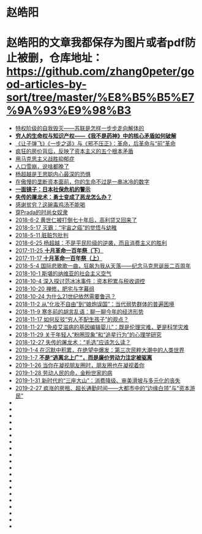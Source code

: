 # 赵皓阳
# 赵皓阳的文章我都保存为图片或者pdf防止被删，仓库地址：https://github.com/zhang0peter/good-articles-by-sort/tree/master/%E8%B5%B5%E7%9A%93%E9%98%B3

*   [特权阶级的自我毁灭——苏联是怎样一步步走向解体的](https://mp.weixin.qq.com/s?__biz=MzI1Njc0NTAzOQ==&mid=2247483661&idx=1&sn=d5df8e53b0d25107c2f5d7ac4688081f&chksm=ea234a2ddd54c33baa5731dcc3c7e3f25ed13fa9df02da73987fce3ce37bf7c0cfcd95f56bb4&mpshare=1&scene=23&srcid=0705UJsgePb2bHTVUf3m75VO#rd)
*   [**穷人的生命权与知识产权——《我不是药神》中的核心矛盾如何破解**](https://mp.weixin.qq.com/s?__biz=MjM5NzE2NTY0Ng==&mid=2650674212&idx=1&sn=7bdeefb77be7fb0c10a92104ab296649&chksm=bed49b0589a31213b2bc4632263e9c80748c38bf48c9ee686665b0c3eabb8139951bc8daf4db&mpshare=1&scene=23&srcid=0713JyJVukxcDMOlUY0yEvCL#rd)
*   [《让子弹飞》《一步之遥》与《邪不压正》：革命，后革命与“前”革命](https://mp.weixin.qq.com/s?__biz=MjM5NzE2NTY0Ng==&mid=2650674256&idx=1&sn=0ca88b1ce0c191bff2db4a9bdfd1297b&chksm=bed49b7189a312670caa50141bccde28c8095fe58c29672f9c40548c3f04725115351457a73d&mpshare=1&scene=23&srcid=0719UO8rvaJf6SBlyaXJLerD#rd)
*   [疯狂的房价背后，反映了资本主义的五个根本矛盾](https://mp.weixin.qq.com/s?__biz=MjM5NzE2NTY0Ng==&mid=2650674261&idx=1&sn=1b4b5a5170eea3a53c9d633f0e907753&chksm=bed49b7489a31262570fff59f3f1743fb36db085a407c85a06370c4aa085ba57347a4b91b28f&mpshare=1&scene=23&srcid=0721F6gRgR3P5mlh4xjoh7hj#rd)
*   [用马克思主义战胜抑郁症](https://mp.weixin.qq.com/s?__biz=MjM5NzE2NTY0Ng==&mid=2650674314&idx=1&sn=27c80bdbece9dbcdffe9619caf327ff7&chksm=bed49bab89a312bdf4bc6771526f1a610d713f5757ab1d8532e4937d0f2823701d5a959c16cc&mpshare=1&scene=23&srcid=0816OwnqmPEYZHQkHnoSUpuy#rd)
*   [人口雪崩，说啥都晚了](https://mp.weixin.qq.com/s?__biz=MjM5NzE2NTY0Ng==&mid=2650674316&idx=1&sn=d41ca988ed198af331a06a587213bccf&chksm=bed49bad89a312bb3afd6ce7d138cef5644f14acd2176adabe2f0753f8158911a9b387c4342c&mpshare=1&scene=23&srcid=0817naGgvpOeO5XdnrqEHR3k#rd)
*   [杨超越是王思聪内心最深的恐惧](https://mp.weixin.qq.com/s?__biz=MjM5NzE2NTY0Ng==&mid=2650674332&idx=1&sn=a9be83bed07b471ed09ffa063f495663&chksm=bed49bbd89a312abd788c0773e5554d921f2d5cef286cc404de4161a118ab480f36afde7875a&mpshare=1&scene=23&srcid=0823U0esJts9FJtEIREMmSUW#rd)
*   [在傲慢的垄断资本面前，你的生命不过是一串冰冷的数字](https://mp.weixin.qq.com/s?__biz=MjM5NzE2NTY0Ng==&mid=2650674343&idx=1&sn=51475d72fd25a9afb2183249dfebedbb&chksm=bed49b8689a312905e787a108fc44d2838f918f4933f64293ba9c8196144a51d4eb0be678179&mpshare=1&scene=23&srcid=0827BrNi4bmrww5EUd8HSSjD#rd)
*   [**一面镜子：日本社保危机的警示**](https://mp.weixin.qq.com/s?__biz=MjM5NzE2NTY0Ng==&mid=2650674364&idx=1&sn=f8c064b608e7ad502dc855402fbb7a32&chksm=bed49b9d89a3128b9c26edf0c4d2acc4f930e2a5126e13ec9e7b239567b65b430160a3f287e8&mpshare=1&scene=23&srcid=0904Iv21FcgAZbnpbPls4BeQ#rd)
*   [**失传的屠龙术：勇士变成了恶龙怎么办？**](https://mp.weixin.qq.com/s?__biz=MjM5NzE2NTY0Ng==&mid=2650674376&idx=1&sn=9f9d00a3a2f280c54363ac811c7727ca&chksm=bed49be989a312ff4b1a02840ff821e0bbd89109823a6c8c840b508e9af5f8a9c9b19e3b8b4e&mpshare=1&scene=23&srcid=09104eLHdn30lMQVSElhgkKU#rd)
*   [感谢贫穷？这碗毒鸡汤不能喝](https://mp.weixin.qq.com/s?__biz=MjM5NzE2NTY0Ng==&mid=2650674287&idx=1&sn=f2ecffafa16e6fa7690ff8933dca4d5b&chksm=bed49b4e89a312584d9bdc9d58a48d1d8b4b24fd08484b843870ad962ac7bee97fcf72ff79b9&mpshare=1&scene=23&srcid=0805DlkUubXED1AF2QU0Cw4B#rd)
*   [穿Prada的时尚女奴隶](https://mp.weixin.qq.com/s?__biz=MjM5NzE2NTY0Ng==&mid=2650674296&idx=1&sn=c2b77ee093dcee67ee7fbdf96ebb1812&chksm=bed49b5989a3124fed63d785e1e20665d8535bd83b07795178a819af3c466bda98401aee65a6&mpshare=1&scene=23&srcid=0806zsebiGbBU67tQfkEgbGO#rd)
*   [2018-6-2 黄世仁被打倒七十年后，高利贷又回来了](https://mp.weixin.qq.com/s?__biz=MjM5NzE2NTY0Ng==&mid=2650674070&idx=1&sn=c9a89cac94940e9999245de18c07d06c&chksm=bed49cb789a315a14b680bde0476c2f376cbcc368e11fd950e7ec03541665204ec6639d03c16&scene=0&ascene=7&devicetype=android-26&version=26060736&nettype=cmnet&abtest_cookie=AwABAAoACwAMAAUAPoseAHeLHgBPkR4A7JEeAGmSHgAAAA%3D%3D&lang=zh_CN&pass_ticket=KfqMVv6Uf3rUEGNidpavb1GG%2FdeJM%2BZWDuv%2BtzH4SvmFm7qE6Kt3sSd18Qk4D5i5&wx_header=1)
*   [2018-5-17 灭霸：“宇宙之癌”的觉悟与幼稚](https://mp.weixin.qq.com/s?__biz=MjM5NzE2NTY0Ng==&mid=2650674049&idx=1&sn=b0b7cca703d319ba07a6cfb3a7d85141&chksm=bed49ca089a315b6d31215856dc24eb7b7931f93d26e4561a1575cd4d3caf0b025213320f6d1&scene=0&ascene=7&devicetype=android-26&version=26060240&nettype=cmnet&abtest_cookie=BAABAAoACwAMAA0ACwA%2Bix4Ad4seAJaMHgBIjx4AVI8eAF%2BPHgCjjx4Ap48eANuPHgA3kB4ATpAeAAAA&lang=zh_CN&pass_ticket=C8vjH6V3tQMj%2BLEJraCMmkpaHFO1SxB5MD3KoPOuQb7xPTPJTrBPs7ku8sOt6rK5&wx_header=1)
*   [2018-5-11 脏脏包批判](https://mp.weixin.qq.com/s?__biz=MjM5NzE2NTY0Ng==&mid=2650674033&idx=1&sn=d542490567d79695ba8745d23bdbfde3&chksm=bed49c5089a31546209959a2c86fe65342acc57b45188fa20f7a00444a30dc85855661af464b&scene=0&ascene=7&devicetype=android-26&version=26060240&nettype=cmnet&abtest_cookie=BAABAAoACwAMAA0ACQA%2Bix4Ad4seAJaMHgDOjh4AII8eAEiPHgBUjx4AX48eAICPHgAAAA%3D%3D&lang=zh_CN&pass_ticket=ZgvFQHuM%2FZJvOpeCgGo8jHhzCKemi9prvHJakUzJZ%2BKvQtloD4a%2BJKpr94wTlTlP&wx_header=1)
*   [2018-6-25 杨超越：不是平民阶级的逆袭，而且消费主义的胜利](https://mp.weixin.qq.com/s?__biz=MjM5NzE2NTY0Ng==&mid=2650674183&idx=1&sn=4877ee074c0bdb9c9d7e9a77a1bb750b&chksm=bed49b2689a312305865afd86bb84f3cdf502b67cf2e83514343f0af263a7c5285b7547c2ef1&scene=0&ascene=14&devicetype=android-26&version=26060739&nettype=cmnet&abtest_cookie=AwABAAoACwAMAAYAPoseACWXHgAKmB4ANpgeAHeYHgChmB4AAAA%3D&lang=zh_CN&pass_ticket=tqg0vPML%2BTARLJOLY%2Ftw59g6C1%2Bf20Y782OQrJaIhR2lXQpvSa3mHgK6ggoIP0Ak&wx_header=1)
*   [2017-11-25 **十月革命一百年祭（下）**](https://mp.weixin.qq.com/s?__biz=MjM5NzE2NTY0Ng==&mid=503189901&idx=1&sn=f60dfa7d9238475ce9906795b6131bde&chksm=3ed49eac09a317ba44c46e4786b4c776eeaa8d27e90562489f21c5f7e2bcd82668eee45aaa4a&scene=20&ascene=14&devicetype=android-26&version=26060739&nettype=cmnet&abtest_cookie=AwABAAoACwAMAAYAPoseACWXHgAKmB4ANpgeAHeYHgChmB4AAAA%3D&lang=zh_CN&pass_ticket=tqg0vPML%2BTARLJOLY%2Ftw59g6C1%2Bf20Y782OQrJaIhR2lXQpvSa3mHgK6ggoIP0Ak&wx_header=1)
*   [2017-11-17 **十月革命一百年祭（上）**](https://mp.weixin.qq.com/s?__biz=MjM5NzE2NTY0Ng==&mid=2650673521&idx=1&sn=d24009158bbd95ebf49c9f009b6e7dfd&chksm=bed49e5089a317467306a8d58e6fad293f9049d38fc227c59762914536206d6584bf45f64ee6&scene=0&ascene=14&devicetype=android-26&version=26060739&nettype=cmnet&abtest_cookie=AwABAAoACwAMAAYAPoseACWXHgAKmB4ANpgeAHeYHgChmB4AAAA%3D&lang=zh_CN&pass_ticket=tqg0vPML%2BTARLJOLY%2Ftw59g6C1%2Bf20Y782OQrJaIhR2lXQpvSa3mHgK6ggoIP0Ak&wx_header=1)
*   [2018-5-4 国际悲歌歌一曲，狂飙为我从天落——纪念马克思诞辰二百周年](https://mp.weixin.qq.com/s?__biz=MjM5NzE2NTY0Ng==&mid=2650674017&idx=2&sn=d6ebcbbf65a3af25d872c917c79bed63&chksm=bed49c4089a31556b2605664e0bba6ec31c0e34fd1d12e3d75cec25ab615ead8e8d381eadfd8&scene=0&ascene=7&devicetype=android-26&version=26060240&nettype=cmnet&abtest_cookie=BAABAAoACwAMAA0ABQA%2Bix4Ad4seAJaMHgBijR4Azo4eAAAA&lang=zh_CN&pass_ticket=U%2F8zd2tQpK4tEQjuL2fgwKbJdYUBRbg1%2BUzUEmYI5rZaBvzEnUCppZsaFRMquLrF&wx_header=1)
*   [2018-10-1 斯堪的纳维亚的社会主义空气](https://mp.weixin.qq.com/s?__biz=MjM5NzE2NTY0Ng==&mid=2650674409&idx=1&sn=2347051ff16c95b57cdcdcdb8cd5f106&chksm=bed49bc889a312deef28af5605a30fe275acf963db5fe8e248875f094367bea67e2bc1522ab9&mpshare=1&scene=23&srcid=1002RunvXJazPEaoInah9eXZ#rd)
*   [2018-10-4 深入探讨范冰冰事件：资本积累与税收调控](https://mp.weixin.qq.com/s?__biz=MjM5NzE2NTY0Ng==&mid=2650674418&idx=1&sn=f3ebbd13556cde52ff3862504664a304&chksm=bed49bd389a312c5361113238522061f3be77a31fb8e4aa41b839858d4f7d3f09d550813daf1&mpshare=1&scene=23&srcid=1005Qs3wmWRnqxqPfAxbFtmv#rd)
*   [2018-10-20 禅修，肥宅与字幕组](https://mp.weixin.qq.com/s?__biz=MjM5NzE2NTY0Ng==&mid=2650674504&idx=1&sn=588f4e63f9d8d1d7244fdc57f184f028&chksm=bed49a6989a3137f45d8a4395549bfd51a942ae8a1a3e463bf3071eb21b2c053a14ecf46357b&mpshare=1&scene=23&srcid=1022XgdFS9XBPMdYPeDXDxDD#rd)
*   [2018-10-24 为什么21世纪依然需要鲁迅？](https://mp.weixin.qq.com/s?__biz=MjM5NzE2NTY0Ng==&mid=2650674525&idx=1&sn=54135744cf331b7791d7c80c26cf950b&chksm=bed49a7c89a3136a9ee0fc2cf446acd820499a8df334ab7bc65023b36bc18e6148a3acb3a468&mpshare=1&scene=23&srcid=1027z4urtMIj2MQ5rB51Atvw#rd)
*   [2018-11-2 从“化妆不自由”到“娘炮误国”：当代弱势群体的普遍困境](https://mp.weixin.qq.com/s?__biz=MjM5NzE2NTY0Ng==&mid=2650674549&idx=1&sn=ec2a97788d3e2a4b8a110988907bbf66&chksm=bed49a5489a3134264a7cd023c79622bf3cbfa8d4258a8a3e4b99de8e630a72b8881e52ac4ef&mpshare=1&scene=23&srcid=1102lMc7ULFJcMl5GWAtFauQ#rd)
*   [2018-11-9 寒冬前的胡言乱语：聊一聊今年的经济形势](https://mp.weixin.qq.com/s?__biz=MjM5NzE2NTY0Ng==&mid=2650674562&idx=1&sn=47c67254fe9073a91ee34c14c2f20971&chksm=bed49aa389a313b5a12ee0ec459e8442a3f5b9b59083ea9fd5ddbbb116336f0cec292c4c2c45&mpshare=1&scene=23&srcid=1109fwyTc9PW9epu4Wf6RswB#rd)
*   [2018-11-17 如何反驳“穷人不配生孩子”的观点？](https://mp.weixin.qq.com/s?__biz=MjM5NzE2NTY0Ng==&mid=2650674572&idx=1&sn=04eaba1b6234c475cd33e6695f5d5d43&chksm=bed49aad89a313bbaf68d4ad02f31ae233a9b60dd2d86d7e500a385ca77162939ead4ea2e4c0&mpshare=1&scene=23&srcid=1116Jf7Oua8xk07IUAXz5C0D#rd)
*   [2018-11-27 “免疫艾滋病的基因编辑婴儿”：既是伦理灾难，更是科学灾难](https://mp.weixin.qq.com/s?__biz=MjM5NzE2NTY0Ng==&mid=2650674581&idx=2&sn=3cc61a133f7412febca9798bc554b9bb&chksm=bed49ab489a313a20fccd6d617588d69f00aa86eba38d3e8b1ec20fef9952348be3d2a1649fd&mpshare=1&scene=23&srcid=11274PQCNel0Ddt9Llcqtb9Y#rd)
*   [2018-11-29 关于年轻人“粉圈现象”和“追星行为”的心理学研究](https://mp.weixin.qq.com/s?__biz=MjM5NzE2NTY0Ng==&mid=2650674589&idx=1&sn=396e0cf3bbc150bf7604f8ceededff45&chksm=bed49abc89a313aa1281d3a817051d6632f8f7f0ccb277158406da4f1fc05bfa7c0caca710c3&mpshare=1&scene=23&srcid=1129xsbh5w81wedHuzr2Yxql#rd)
*   [2018-12-27 失传的屠龙术：“毛选”应该怎么读？](https://mp.weixin.qq.com/s?__biz=MjM5NzE2NTY0Ng==&mid=2650674633&idx=1&sn=bcea9ba8247cad2a28055283b8d0cb24&chksm=bed49ae889a313fe5b88ca26851256315935bb10639f1dcbd520df0832dcfb7c0ab54d4057ec&mpshare=1&scene=23&srcid=1227xlK3vms3E5jmGq3I5ZyN#rd)
*   [2019-1-4 在沉默中积累，在绝望中爆发：第三次民粹大潮中的人类世界](https://mp.weixin.qq.com/s?__biz=MjM5NzE2NTY0Ng==&mid=2650674666&idx=2&sn=34a749898b70b9ee75f23cb6c61cbc48&chksm=bed49acb89a313dd6ca7fbe4c5303c012c41dec207f6f29e6bee030d82ba924bac7df21e970d&mpshare=1&scene=23&srcid=0104wPV5IRDGRi5C3dAWSqNR#rd)
*   [2019-1-7 **不是“逃离北上广”，而是廉价劳动力注定被驱离**](https://mp.weixin.qq.com/s?__biz=MjM5NzE2NTY0Ng==&mid=2650674683&idx=1&sn=2ab366411dab331a6464e217fee95c6e&chksm=bed49ada89a313cc34bb2d5181ea5a4252d4f50f5b3d9cd462fb34ffd23ff9270af9cbc5985f&mpshare=1&scene=23&srcid=0107Yj2dJ1CLZJAZyuWtEDwr#rd)
*   [2019-1-26 当你在凝视朋友圈时，朋友圈也在凝视着你](https://mp.weixin.qq.com/s?__biz=MjM5NzE2NTY0Ng==&mid=2650674703&idx=1&sn=f2f13a4729a567660b233dc16d83f0e8&chksm=bed4992e89a310388b9fc55f72a91bb1e41d266478859dcbe30fd7a51475bf4448ff72329b6c&mpshare=1&scene=23&srcid=0115yDUvIdvd9j3KlSwnNphQ#rd)
*   [2019-1-28 劳动人民的命，金粉世家的病](https://mp.weixin.qq.com/s?__biz=MjM5NzE2NTY0Ng==&mid=2650674713&idx=1&sn=2bebf69767ff047ce04d52a22d080283&chksm=bed4993889a3102ea15497319869eefa706e95dcd6e8efc8dc7ab7e5e640d23a22ace05095fe&mpshare=1&scene=23&srcid=0124boACJK2P4NbhhNMD6hGH#rd)
*   [2019-1-31 新时代的“三座大山”：消费降级、审美滑坡与多元化的丧失](https://mp.weixin.qq.com/s?__biz=MjM5NzE2NTY0Ng==&mid=2650674720&idx=1&sn=dca45126336cfdb63228065d1ff882ec&chksm=bed4990189a3101732c080c37950aadb65c659e7f1935165c86c08c3aa0a4279f2427f1e5752&mpshare=1&scene=23&srcid=#rd)
*   [2019-2-27 疯涨的房租、超长通勤时间——大都市中的“边缘白领”与“资本游民”](https://mp.weixin.qq.com/s?__biz=MjM5NzE2NTY0Ng==&mid=2650674817&idx=1&sn=07574692fbbe2ca6bb772afb22844f84&chksm=bed499a089a310b681dbad82ff4ae7eaf742f8e626bc6af25cdf6505108f53466c89e536255e&mpshare=1&scene=23&srcid=#rd)
*   []()
*   []()
*   []()
*   []()
*   []()
*   []()
*   []()
*   []()
*   []()
*   []()
*   []()
*   []()
*   []()
*   []()
*   []()
*   []()
*   []()
*   []()
*   []()
*   []()





